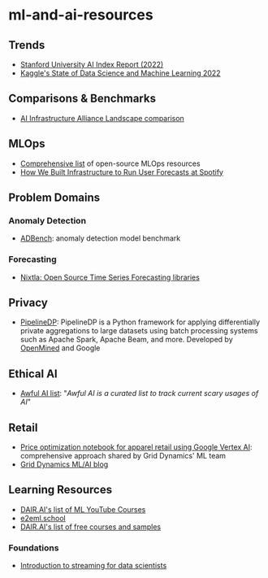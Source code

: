 # ml-and-ai-resources

## Trends
- [Stanford University AI Index Report (2022)](https://aiindex.stanford.edu/wp-content/uploads/2022/03/2022-AI-Index-Report_Master.pdf)
- [Kaggle's State of Data Science and Machine Learning 2022](https://www.kaggle.com/kaggle-survey-2022)

## Comparisons & Benchmarks

- [AI Infrastructure Alliance Landscape comparison](https://ai-infrastructure.org/ai-infrastructure-landscape/)

## MLOps
- [Comprehensive list](https://github.com/EthicalML/awesome-production-machine-learning/blob/master/README.md) of open-source MLOps resources
- [How We Built Infrastructure to Run User Forecasts at Spotify](https://engineering.atspotify.com/2022/06/how-we-built-infrastructure-to-run-user-forecasts-at-spotify/)

## Problem Domains

### Anomaly Detection

- [ADBench](https://github.com/Minqi824/ADBench#datasets): anomaly detection model benchmark

### Forecasting

- [Nixtla: Open Source Time Series Forecasting libraries](https://github.com/Nixtla)

## Privacy
- [PipelineDP](https://github.com/OpenMined/PipelineDP): PipelineDP is a Python framework for applying differentially private aggregations to large datasets using batch processing systems such as Apache Spark, Apache Beam, and more. Developed by [OpenMined](https://www.openmined.org/) and Google

## Ethical AI
- [Awful AI list](https://github.com/daviddao/awful-ai): "_Awful AI is a curated list to track current scary usages of AI_"

## Retail
- [Price optimization notebook for apparel retail using Google Vertex AI](https://cloud.google.com/blog/products/ai-machine-learning/price-optimization-using-vertex-ai-forecast): comprehensive approach shared by Grid Dynamics' ML team
- [Grid Dynamics ML/AI blog](https://blog.griddynamics.com/data-science-ai/)

## Learning Resources
- [DAIR.AI's list of ML YouTube Courses](https://github.com/dair-ai/ML-YouTube-Courses)
- [e2eml.school](https://e2eml.school/blog.html)
- [DAIR.AI's list of free courses and samples](https://github.com/dair-ai)

### Foundations
- [Introduction to streaming for data scientists](https://huyenchip.com/2022/08/03/stream-processing-for-data-scientists.html)
